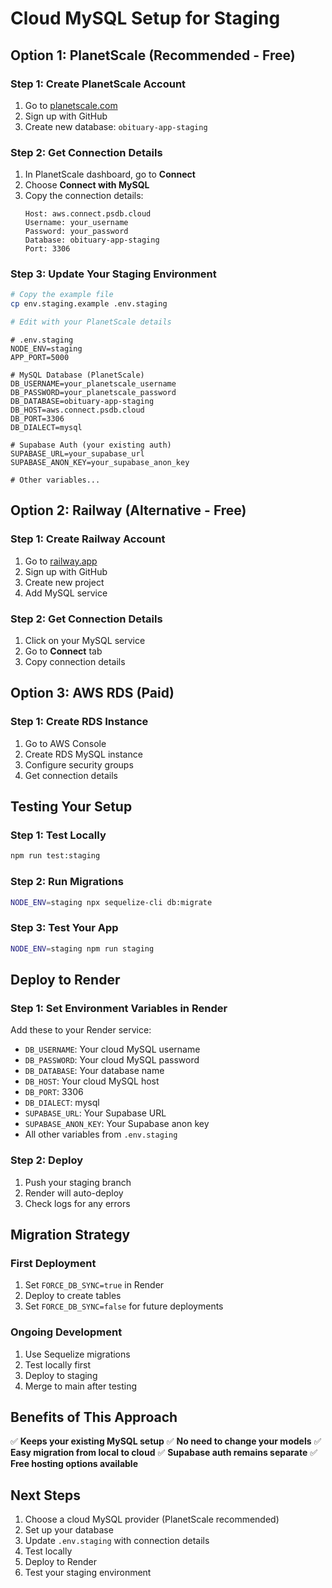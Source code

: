 # Cloud MySQL Setup for Staging

## Option 1: PlanetScale (Recommended - Free)

### Step 1: Create PlanetScale Account
1. Go to [planetscale.com](https://planetscale.com)
2. Sign up with GitHub
3. Create new database: `obituary-app-staging`

### Step 2: Get Connection Details
1. In PlanetScale dashboard, go to **Connect**
2. Choose **Connect with MySQL**
3. Copy the connection details:
   ```
   Host: aws.connect.psdb.cloud
   Username: your_username
   Password: your_password
   Database: obituary-app-staging
   Port: 3306
   ```

### Step 3: Update Your Staging Environment
```bash
# Copy the example file
cp env.staging.example .env.staging

# Edit with your PlanetScale details
```

```env
# .env.staging
NODE_ENV=staging
APP_PORT=5000

# MySQL Database (PlanetScale)
DB_USERNAME=your_planetscale_username
DB_PASSWORD=your_planetscale_password
DB_DATABASE=obituary-app-staging
DB_HOST=aws.connect.psdb.cloud
DB_PORT=3306
DB_DIALECT=mysql

# Supabase Auth (your existing auth)
SUPABASE_URL=your_supabase_url
SUPABASE_ANON_KEY=your_supabase_anon_key

# Other variables...
```

## Option 2: Railway (Alternative - Free)

### Step 1: Create Railway Account
1. Go to [railway.app](https://railway.app)
2. Sign up with GitHub
3. Create new project
4. Add MySQL service

### Step 2: Get Connection Details
1. Click on your MySQL service
2. Go to **Connect** tab
3. Copy connection details

## Option 3: AWS RDS (Paid)

### Step 1: Create RDS Instance
1. Go to AWS Console
2. Create RDS MySQL instance
3. Configure security groups
4. Get connection details

## Testing Your Setup

### Step 1: Test Locally
```bash
npm run test:staging
```

### Step 2: Run Migrations
```bash
NODE_ENV=staging npx sequelize-cli db:migrate
```

### Step 3: Test Your App
```bash
NODE_ENV=staging npm run staging
```

## Deploy to Render

### Step 1: Set Environment Variables in Render
Add these to your Render service:
- `DB_USERNAME`: Your cloud MySQL username
- `DB_PASSWORD`: Your cloud MySQL password
- `DB_DATABASE`: Your database name
- `DB_HOST`: Your cloud MySQL host
- `DB_PORT`: 3306
- `DB_DIALECT`: mysql
- `SUPABASE_URL`: Your Supabase URL
- `SUPABASE_ANON_KEY`: Your Supabase anon key
- All other variables from `.env.staging`

### Step 2: Deploy
1. Push your staging branch
2. Render will auto-deploy
3. Check logs for any errors

## Migration Strategy

### First Deployment
1. Set `FORCE_DB_SYNC=true` in Render
2. Deploy to create tables
3. Set `FORCE_DB_SYNC=false` for future deployments

### Ongoing Development
1. Use Sequelize migrations
2. Test locally first
3. Deploy to staging
4. Merge to main after testing

## Benefits of This Approach

✅ **Keeps your existing MySQL setup**
✅ **No need to change your models**
✅ **Easy migration from local to cloud**
✅ **Supabase auth remains separate**
✅ **Free hosting options available**

## Next Steps

1. Choose a cloud MySQL provider (PlanetScale recommended)
2. Set up your database
3. Update `.env.staging` with connection details
4. Test locally
5. Deploy to Render
6. Test your staging environment
